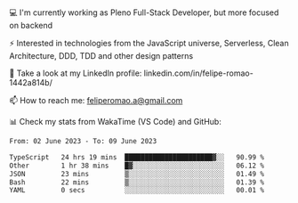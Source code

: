 💻 I'm currently working as Pleno Full-Stack Developer, but more focused on backend

⚡ Interested in technologies from the JavaScript universe, Serverless, Clean Architecture, DDD, TDD and other design patterns

👥 Take a look at my LinkedIn profile: linkedin.com/in/felipe-romao-1442a814b/

📫 How to reach me: feliperomao.a@gmail.com

📊 Check my stats from WakaTime (VS Code) and GitHub:

<!--START_SECTION:waka-->

```txt
From: 02 June 2023 - To: 09 June 2023

TypeScript   24 hrs 19 mins  ██████████████████████▓░░   90.99 %
Other        1 hr 38 mins    █▓░░░░░░░░░░░░░░░░░░░░░░░   06.12 %
JSON         23 mins         ▒░░░░░░░░░░░░░░░░░░░░░░░░   01.49 %
Bash         22 mins         ▒░░░░░░░░░░░░░░░░░░░░░░░░   01.39 %
YAML         0 secs          ░░░░░░░░░░░░░░░░░░░░░░░░░   00.01 %
```

<!--END_SECTION:waka-->
